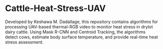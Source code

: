 # Cattle-Heat-Stress-UAV
Developed by Keshawa M. Dadallage, this repository contains algorithms for processing UAV-based thermal-RGB video to monitor heat stress in drylot dairy cattle. Using Mask R-CNN and Centroid Tracking, the algorithms detect cows, estimate body surface temperature, and provide real-time heat stress assessment.
